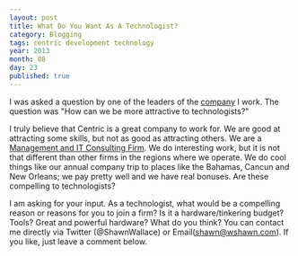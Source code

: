 ```yaml
---
layout: post
title: What Do You Want As A Technologist?
category: Blogging
tags: centric development technology
year: 2013
month: 08
day: 23
published: true
---
```

I was asked a question by one of the leaders of the [company](https://www.centricconsulting.com) I work.  The question was "How can we be more attractive to technologists?"  

I truly believe that Centric is a great company to work for.  We are good at attracting some skills, but not as good as attracting others.  We are a [Management and IT Consulting Firm](http://centricconsulting.com/about-us/).  We do interesting work, but it is not that different than other firms in the regions where we operate.  We do cool things like our annual company trip to places like the Bahamas, Cancun and New Orleans; we pay pretty well and we have real bonuses.  Are these compelling to technologists?

I am asking for your input.  As a technologist, what would be a compelling reason or reasons for you to join a firm?  Is it a hardware/tinkering budget?  Tools?  Great and powerful hardware?  What do you think?  You can contact me directly via Twitter (@ShawnWallace) or Email(shawn@wshawn.com).  If you like, just leave a comment below.